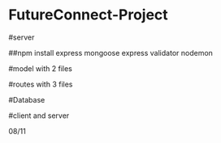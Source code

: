 # FutureConnect-Project
#server

##npm install express mongoose express validator nodemon

#model with 2 files

#routes with 3 files

#Database

#client and server

08/11
